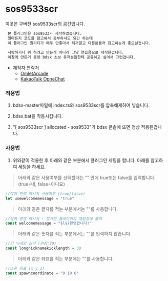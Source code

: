 

# sos9533scr
이곳은 구버전 sos9533scr의 공간입니다.
```sh
 본 플러그인은 sos9533가 제작하였습니다.
 얼마든지 코드를 참고해서 공부하셔도 되긴 하는데
 이 플러그인 퀄리티가 매우 안좋아서 제꺼말고 다른분들꺼 참고하는게 좋으실겁니다.
 
 자랑하거나 뭐 하려고 만든게 아니라 그냥 연습용으로 제작한겁니다.
 이참에 만든거 옴렛 bdsx 초보 유저분들한테 공유하고 싶어서 그런겁니다.
```
* 제작자 연락처
    * [OmletArcade](https://omlet.gg/profile/sos9533)
    * [KakaoTalk OpneChat](https://open.kakao.com/me/sos9533)


### 적용법

1. bdsx-master파일에 index.ts와 sos9533scr를 압축해제하여 넣습니다.

2. bdsx.bat을 작동시킵니다.

3. "[ sos9533scr ] allocated - sos9533"가 bdsx 콘솔에 뜨면 정상 적용된겁니다.



### 사용법
1. 위와같이 적용한 후 아래와 같은 부분에서 플러그인 세팅을 합니다.
아래를 참고하여 세팅을 하세요.


> 아래와 같은 사용여부를 선택할때는 "" 안에 true또는 false를 입력합니다.
> (true=네, false=아니요)

```ts
//참여 환영 메시지 사용여부 (true/false)
let usewelcomemessage = "true"
```

> 아래와 같은 글자를 적는 부분에서는 ""를 사용합니다.

```ts
//참여 환영 메시지 - 참가한 플레이어의 채팅창에 출력
const welcomemessage = "§l§7환영합니다!"
```

> 아래와 같은 숫자를 적는 부분에서는 ""를 입력하지 않습니다.

```ts
//긴 닉네임 길이 (권장:30)
const longnicknamekicklength = 30
```

> 아래와 같은 좌표를 적는 부분에는 ""를 사용합니다.
```ts
//스폰 좌표 (x y z)
const spawncoordinate = "0 10 0"
```
